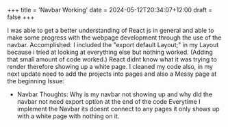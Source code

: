 +++
title = 'Navbar Working'
date = 2024-05-12T20:34:07+12:00
draft = false
+++

I was able to get a better understanding of React js in general and able to make some progress with the webpage development through the use of the navbar.
Accomplished:
I included the "export default Layout;" in my Layout because i tried at looking at everything else but nothing worked. (Adding that small amount of code worked.)
React didnt know what it was trying to render therefore showing up a white page. I cleaned my code also, in my next update need to add the projects into pages and also a Messy page at the beginning
Issue:
- Navbar
Thoughts:
Why is my navbar not showing up and why did the navbar not need export option at the end of the code Everytime I implement the Navbar its doesnt connect to any pages it only shows up with a white page with nothing on it.
